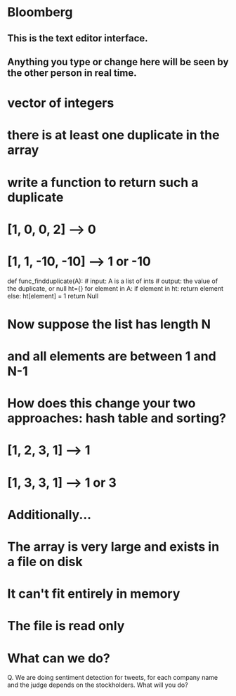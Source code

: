 # Bloomberg

## This is the text editor interface. 
## Anything you type or change here will be seen by the other person in real time.


# vector of integers
# there is at least one duplicate in the array
# write a function to return such a duplicate

# [1, 0, 0, 2] --> 0
# [1, 1, -10, -10] --> 1 or -10


def func_findduplicate(A):
    # input: A is a list of ints
    # output: the value of the duplicate, or null
    ht={}
    for element in A:
        if element in ht:
            return element
        else:
            ht[element] = 1
    return Null
    
# Now suppose the list has length N
# and all elements are between 1 and N-1
# How does this change your two approaches: hash table and sorting?

# [1, 2, 3, 1] --> 1
# [1, 3, 3, 1] --> 1 or 3


# Additionally...
# The array is very large and exists in a file on disk
# It can't fit entirely in memory
# The file is read only
# What can we do?


Q. We are doing sentiment detection for tweets, for each company name and the judge depends on the stockholders. What will you do?


